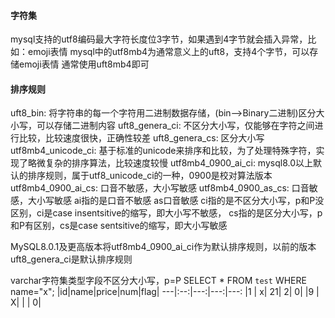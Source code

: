 #### 字符集
mysql支持的utf8编码最大字符长度位3字节，如果遇到4字节就会插入异常，比如：emoji表情
mysql中的utf8mb4为通常意义上的uft8，支持4个字节，可以存储emoji表情
通常使用uft8mb4即可
#### 排序规则
uft8_bin: 将字符串的每一个字符用二进制数据存储，(bin-->Binary二进制)区分大小写，可以存储二进制内容
uft8_genera_ci: 不区分大小写，仅能够在字符之间进行比较，比较速度很快，正确性较差
uft8_genera_cs: 区分大小写
utf8mb4_unicode_ci: 基于标准的unicode来排序和比较，为了处理特殊字符，实现了略微复杂的排序算法，比较速度较慢
utf8mb4_0900_ai_ci: mysql8.0以上默认的排序规则，属于utf8_unicode_ci的一种，0900是校对算法版本
utf8mb4_0900_ai_cs: 口音不敏感，大小写敏感
utf8mb4_0900_as_cs: 口音敏感，大小写敏感
ai指的是口音不敏感
as口音敏感
ci指的是不区分大小写，p和P没区别，ci是case insentsitive的缩写，即大小写不敏感，
cs指的是区分大小写，p和P有区别，cs是case sentsitive的缩写，即大小写敏感

MySQL8.0.1及更高版本将utf8mb4_0900_ai_ci作为默认排序规则，以前的版本uft8_genera_ci是默认排序规则

varchar字符集类型字段不区分大小写，p=P
SELECT * FROM `test` WHERE name="x";
|id|name|price|num|flag|
---|:--:|---:|---:|---:
|1 |    x|  21|	2|	0|
|9 |    X|    |	 |	0|